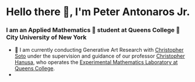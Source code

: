 # Hello there 👋, I'm Peter Antonaros Jr.

### I am an Applied Mathematics 🧮 student at Queens College 🏫 City University of New York 

* 📜 I am currently conducting Generative Art Research with [Christopher Soto] under the supervision and guidance of our professor [Christopher Hanusa], who operates the [Experimental Mathematics Laboratory at Queens College].
* 





[Christopher Soto]: https://christophersoto.me/
[Christopher Hanusa]: https://www.linkedin.com/in/christopher-hanusa-64494549
[Experimental Mathematics Laboratory at Queens College]: https://qcpages.qc.cuny.edu/~chanusa/research/lab.html